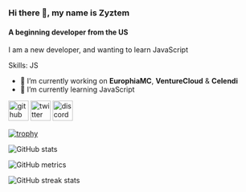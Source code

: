 ### Hi there 👋, my name is Zyztem
#### A beginning developer from the US
I am a new developer, and wanting to learn JavaScript

Skills: JS 

- 🔭 I’m currently working on **EurophiaMC**, **VentureCloud** & **Celendi** 
- 🌱 I’m currently learning JavaScript 


[<img src='https://cdn.jsdelivr.net/npm/simple-icons@3.0.1/icons/github.svg' alt='github' height='40'>](https://github.com/Zyztem)  [<img src='https://cdn.jsdelivr.net/npm/simple-icons@3.0.1/icons/twitter.svg' alt='twitter' height='40'>](https://twitter.com/Zyztem32)  [<img src='https://cdn.jsdelivr.net/npm/simple-icons@3.0.1/icons/discord.svg' alt='discord' height='40'>](https://discord.com/user/785276955645313035)  

[![trophy](https://github-profile-trophy.vercel.app/?username=Zyztem)](https://github.com/ryo-ma/github-profile-trophy)

![GitHub stats](https://github-readme-stats.vercel.app/api?username=Zyztem&show_icons=true)  

![GitHub metrics](https://metrics.lecoq.io/Zyztem)  

![GitHub streak stats](https://github-readme-streak-stats.herokuapp.com/?user=Zyztem)  

